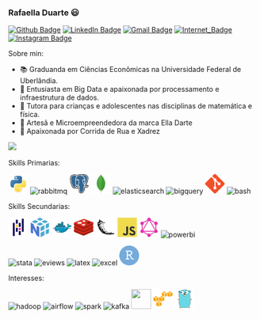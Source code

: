 ### Rafaella Duarte 😃

[![Github Badge](https://img.shields.io/badge/-elladarte-black?style=flat-square&logo=Github&logoColor=white&link=https://github.com/elladarte/)](https://github.com/elladarte/)
[![LinkedIn Badge](https://img.shields.io/badge/-Rafaella_Duarte-blue?style=flat-square&logo=Linkedin&logoColor=white&link=https://www.linkedin.com/in/rafaella-duarte-044276130/)](https://www.linkedin.com/in/rafaella-duarte-044276130/)
[![Gmail Badge](https://img.shields.io/badge/-rafaella.d.d.carvalho@gmail.com-c14438?style=flat-square&logo=Gmail&logoColor=white&link=mailto:rafaella.d.d.carvalho@gmail.com)](mailto:rafaella.d.d.carvalho@gmail.com)
[![Internet_Badge](https://img.shields.io/badge/-web_site-ff6f9c?style=flat-square&logo=wordpress&logoColor=white&link=https://rafaelladuarte.github.io)](https://rafaelladuarte.github.io/)
[![Instagram Badge](https://img.shields.io/badge/-@ella_darte-blueviolet?style=flat-square&logo=Instagram&logoColor=white&link=https://www.instagram.com/ella_darte)](https://www.instagram.com/ella_darte)

Sobre min:

- 📚 Graduanda em Ciências Econômicas na Universidade Federal de Uberlândia.
- 🌱 Entusiasta em Big Data e apaixonada por processamento e infraestrutura de dados.
- 📐 Tutora para crianças e adolescentes nas disciplinas de matemática e física.
- 🎨 Artesã e Microempreendedora da marca Ella Darte
- 🥰 Apaixonada por Corrida de Rua e Xadrez

[![](https://img.shields.io/badge/MEU_CURRICULO-red?style=for-the-badge)](https://rafaelladuarte.github.io/CV_RafaellaDuarte.pdf)

Skills Primarias:

<p align="left"> 
<img src="https://github.com/devicons/devicon/blob/master/icons/python/python-original.svg" alt="python" width="40" height="40"/> 
<img src="https://www.svgrepo.com/show/303576/rabbitmq-logo.svg" alt="rabbitmq" width="40" height="40"/>
<img src="https://github.com/devicons/devicon/blob/master/icons/postgresql/postgresql-original.svg" alt="postgresql" width="40" height="40"/>
<img src="https://github.com/devicons/devicon/blob/master/icons/mongodb/mongodb-original.svg" alt="mongodb" width="40" height="40"/>
<img src="https://seeklogo.com/images/E/elasticsearch-logo-C75C4578EC-seeklogo.com.png" alt="elasticsearch" width="40" height="40"/>
<img src="https://cdn.icon-icons.com/icons2/2699/PNG/512/google_bigquery_logo_icon_168150.png" alt="bigquery" width="40" height="40"/>
<img src="https://github.com/devicons/devicon/blob/master/icons/git/git-original.svg" alt="git" width="40" height="40"/>
<img src="https://upload.wikimedia.org/wikipedia/commons/thumb/4/4b/Bash_Logo_Colored.svg/1200px-Bash_Logo_Colored.svg.png" alt="bash" width="40" height="40"/>
</p>

Skills Secundarias:

<p align="left"> 
<img src="https://github.com/devicons/devicon/blob/master/icons/pandas/pandas-original.svg" alt="panda="40" height="40"/> 
<img src="https://github.com/devicons/devicon/blob/master/icons/numpy/numpy-original.svg" alt="panda="40" height="40"/> 
<img src="https://github.com/devicons/devicon/blob/master/icons/docker/docker-original.svg" alt="docker" width="40" height="40"/>
<img src="https://github.com/devicons/devicon/blob/master/icons/redis/redis-original.svg" alt="redis" width="40" height="40"/>
<img src="https://github.com/devicons/devicon/blob/master/icons/flask/flask-original.svg" alt="flask" width="40" height="40"/>
<img src="https://github.com/devicons/devicon/blob/master/icons/javascript/javascript-original.svg" alt="flask" width="40" height="40"/>
<img src="https://github.com/devicons/devicon/blob/master/icons/graphql/graphql-plain.svg" alt="graphql" width="40" height="40"/>
<img src="https://upload.wikimedia.org/wikipedia/commons/thumb/c/cf/New_Power_BI_Logo.svg/630px-New_Power_BI_Logo.svg.png" alt="powerbi"  width="40" height="40"/>
</p>

<p align="left"> 
<img src="https://library.kissclipart.com/20180930/suq/kissclipart-stata-clipart-stata-shore-durometer-7ba7ebc0f567adee.jpg" alt="stata"  width="40" height="40"/>
<img src="https://www.hearne.software/Images/Software-Icons/Software-Header-Icons/EViews-Square-v2.aspx?width=198&height=198" alt="eviews" width="40" height="40"/>
<img src="https://static.javatpoint.com/tutorial/latex/images/latex-tutorial.png" alt="latex" width="40" height="40"/>
<img src="https://pt.wizcase.com/wp-content/uploads/2020/02/Excel-Logo.jpg" alt="excel" width="40" height="40"/>
<img src="https://github.com/devicons/devicon/blob/master/icons/rstudio/rstudio-original.svg" alt="rstudio" width="40" height="40"/>
</p>


Interesses:

<p align="left"> 
<img src="https://cdn.worldvectorlogo.com/logos/hadoop.svg" alt="hadoop"  width="40" height="40"/>
<img src="https://airflow.apache.org/docs/apache-airflow/stable/_images/pin_large.png" alt="airflow" width="40" height="40"/>
<img src="https://static.javatpoint.com/tutorial/latex/images/latex-tutorial.png" alt="spark" width="40" height="40"/>
<img src="https://miro.medium.com/max/512/1*a7lhGN6zcbwDFAIi5YpObg.jpeg" alt="kafka" width="40" height="40"/>
<img src="https://seeklogo.com/images/G/google-cloud-logo-ADE788217F-seeklogo.com.png" width="40" height="40"/>
<img src="https://github.com/devicons/devicon/blob/master/icons/amazonwebservices/amazonwebservices-original.svg" alt="aws" width="40" height="40"/>
<img src="https://github.com/devicons/devicon/blob/master/icons/go/go-original.svg" alt="aws" width="40" height="40"/>
</p>




